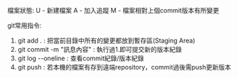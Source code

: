 檔案狀態:
U - 新建檔案
A - 加入追蹤
M - 檔案相對上個commit版本有所變更

git常用指令:
1. git add . : 把當前目錄中所有的變更都放到暫存區(Staging Area)
2. git commit -m "訊息內容" : 執行過1.即可提交新的版本紀錄
3. git log --oneline : 查看commit紀錄/版本紀錄
4. git push : 若本機的檔案有存到遠端repository，commit過後需push更新版本